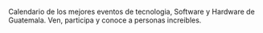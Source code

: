 Calendario de los mejores eventos de tecnologia, Software y Hardware de Guatemala. Ven, participa y conoce a personas increibles. 

